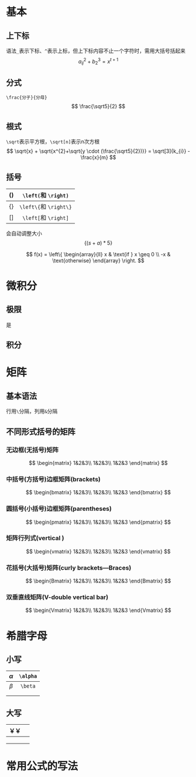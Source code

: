 # 基本

## 上下标

语法`_`表示下标、`^`表示上标，但上下标内容不止一个字符时，需用大括号括起来
$$
a_{ij}^{2} + b^3_{2}=x^{t+1}
$$

## 分式

`\frac{分子}{分母}`
$$
\frac{\sqrt5}{2}
$$

## 根式

`\sqrt`表示平方根，`\sqrt[n]`表示n次方根
$$
\sqrt{x} + \sqrt{x^{2}+\sqrt{y \cdot (\frac{\sqrt5}{2})}} = \sqrt[3]{k_{i}} - \frac{x}{m}
$$

## 括号

|  $\left(\right)$  |  `\left(`和 `\right)`  |
| :---------------: | :--------------------: |
| $\left\{\right\}$ | `\left\{`和 `\right\}` |
|  $\left[\right]$  |  `\left[`和 `\right]`  |

会自动调整大小
$$
\left\{\left(s+a\right)*5\right\}
$$



$$
f(x) = \left\{ 
\begin{array}{ll}
x & \text{if } x \geq 0 \\
-x & \text{otherwise} 
\end{array} 
\right.
$$


# 微积分

## 极限

是

## 积分

# 矩阵

## 基本语法

行用`\`分隔，列用`&`分隔

## 不同形式括号的矩阵

### 无边框(无括号)矩阵

$$
\begin{matrix} 
1&2&3\\
1&2&3\\
1&2&3
\end{matrix}
$$

### 中括号(方括号)边框矩阵(brackets)

$$
\begin{bmatrix} 
1&2&3\\
1&2&3\\
1&2&3
\end{bmatrix}
$$

### 圆括号(小括号)边框矩阵(parentheses)

$$
\begin{pmatrix} 
1&2&3\\
1&2&3\\
1&2&3
\end{pmatrix}
$$

### 矩阵行列式(vertical )

$$
\begin{vmatrix} 
1&2&3\\
1&2&3\\
1&2&3
\end{vmatrix}
$$

### 花括号(大括号)矩阵(curly brackets—Braces)

$$
\begin{Bmatrix} 
1&2&3\\
1&2&3\\
1&2&3
\end{Bmatrix}
$$



### 双垂直线矩阵(V-double vertical bar)

$$
\begin{Vmatrix} 
1&2&3\\
1&2&3\\
1&2&3
\end{Vmatrix}
$$



# 希腊字母

## 小写

| $\alpha$ | `\alpha` |
| :------: | :------: |
| $\beta$  | `\beta`  |
|          |          |
|          |          |

## 大写

| ￥￥ |      |
| ---- | ---- |
|      |      |
|      |      |
|      |      |



# 常用公式的写法

